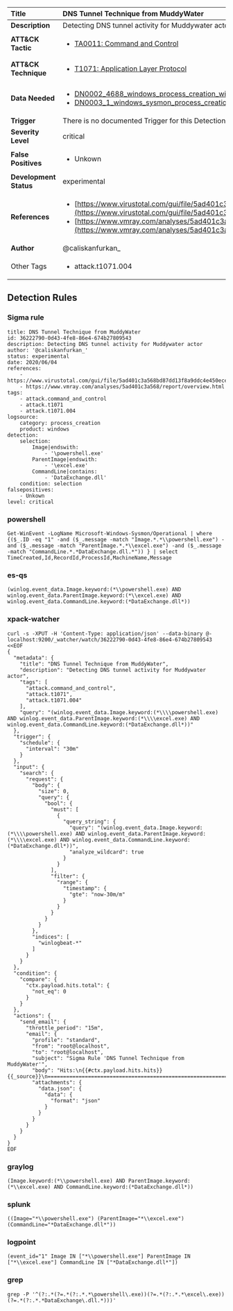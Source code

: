 | Title                    | DNS Tunnel Technique from MuddyWater       |
|:-------------------------|:------------------|
| **Description**          | Detecting DNS tunnel activity for Muddywater actor |
| **ATT&amp;CK Tactic**    |  <ul><li>[TA0011: Command and Control](https://attack.mitre.org/tactics/TA0011)</li></ul>  |
| **ATT&amp;CK Technique** | <ul><li>[T1071: Application Layer Protocol](https://attack.mitre.org/techniques/T1071)</li></ul>  |
| **Data Needed**          | <ul><li>[DN0002_4688_windows_process_creation_with_commandline](../Data_Needed/DN0002_4688_windows_process_creation_with_commandline.md)</li><li>[DN0003_1_windows_sysmon_process_creation](../Data_Needed/DN0003_1_windows_sysmon_process_creation.md)</li></ul>  |
| **Trigger**              |  There is no documented Trigger for this Detection Rule yet  |
| **Severity Level**       | critical |
| **False Positives**      | <ul><li>Unkown</li></ul>  |
| **Development Status**   | experimental |
| **References**           | <ul><li>[https://www.virustotal.com/gui/file/5ad401c3a568bd87dd13f8a9ddc4e450ece61cd9ce4d1b23f68ce0b1f3c190b7/](https://www.virustotal.com/gui/file/5ad401c3a568bd87dd13f8a9ddc4e450ece61cd9ce4d1b23f68ce0b1f3c190b7/)</li><li>[https://www.vmray.com/analyses/5ad401c3a568/report/overview.html](https://www.vmray.com/analyses/5ad401c3a568/report/overview.html)</li></ul>  |
| **Author**               | @caliskanfurkan_ |
| Other Tags           | <ul><li>attack.t1071.004</li></ul> | 

## Detection Rules

### Sigma rule

```
title: DNS Tunnel Technique from MuddyWater
id: 36222790-0d43-4fe8-86e4-674b27809543
description: Detecting DNS tunnel activity for Muddywater actor
author: '@caliskanfurkan_'
status: experimental
date: 2020/06/04
references:
    - https://www.virustotal.com/gui/file/5ad401c3a568bd87dd13f8a9ddc4e450ece61cd9ce4d1b23f68ce0b1f3c190b7/
    - https://www.vmray.com/analyses/5ad401c3a568/report/overview.html
tags:
    - attack.command_and_control
    - attack.t1071
    - attack.t1071.004
logsource:
    category: process_creation
    product: windows
detection:
    selection:
        Image|endswith:
            - '\powershell.exe'
        ParentImage|endswith:
            - '\excel.exe'
        CommandLine|contains:
            - 'DataExchange.dll'
    condition: selection
falsepositives:
    - Unkown
level: critical

```





### powershell
    
```
Get-WinEvent -LogName Microsoft-Windows-Sysmon/Operational | where {($_.ID -eq "1" -and ($_.message -match "Image.*.*\\powershell.exe") -and ($_.message -match "ParentImage.*.*\\excel.exe") -and ($_.message -match "CommandLine.*.*DataExchange.dll.*")) } | select TimeCreated,Id,RecordId,ProcessId,MachineName,Message
```


### es-qs
    
```
(winlog.event_data.Image.keyword:(*\\powershell.exe) AND winlog.event_data.ParentImage.keyword:(*\\excel.exe) AND winlog.event_data.CommandLine.keyword:(*DataExchange.dll*))
```


### xpack-watcher
    
```
curl -s -XPUT -H 'Content-Type: application/json' --data-binary @- localhost:9200/_watcher/watch/36222790-0d43-4fe8-86e4-674b27809543 <<EOF
{
  "metadata": {
    "title": "DNS Tunnel Technique from MuddyWater",
    "description": "Detecting DNS tunnel activity for Muddywater actor",
    "tags": [
      "attack.command_and_control",
      "attack.t1071",
      "attack.t1071.004"
    ],
    "query": "(winlog.event_data.Image.keyword:(*\\\\powershell.exe) AND winlog.event_data.ParentImage.keyword:(*\\\\excel.exe) AND winlog.event_data.CommandLine.keyword:(*DataExchange.dll*))"
  },
  "trigger": {
    "schedule": {
      "interval": "30m"
    }
  },
  "input": {
    "search": {
      "request": {
        "body": {
          "size": 0,
          "query": {
            "bool": {
              "must": [
                {
                  "query_string": {
                    "query": "(winlog.event_data.Image.keyword:(*\\\\powershell.exe) AND winlog.event_data.ParentImage.keyword:(*\\\\excel.exe) AND winlog.event_data.CommandLine.keyword:(*DataExchange.dll*))",
                    "analyze_wildcard": true
                  }
                }
              ],
              "filter": {
                "range": {
                  "timestamp": {
                    "gte": "now-30m/m"
                  }
                }
              }
            }
          }
        },
        "indices": [
          "winlogbeat-*"
        ]
      }
    }
  },
  "condition": {
    "compare": {
      "ctx.payload.hits.total": {
        "not_eq": 0
      }
    }
  },
  "actions": {
    "send_email": {
      "throttle_period": "15m",
      "email": {
        "profile": "standard",
        "from": "root@localhost",
        "to": "root@localhost",
        "subject": "Sigma Rule 'DNS Tunnel Technique from MuddyWater'",
        "body": "Hits:\n{{#ctx.payload.hits.hits}}{{_source}}\n================================================================================\n{{/ctx.payload.hits.hits}}",
        "attachments": {
          "data.json": {
            "data": {
              "format": "json"
            }
          }
        }
      }
    }
  }
}
EOF

```


### graylog
    
```
(Image.keyword:(*\\powershell.exe) AND ParentImage.keyword:(*\\excel.exe) AND CommandLine.keyword:(*DataExchange.dll*))
```


### splunk
    
```
((Image="*\\powershell.exe") (ParentImage="*\\excel.exe") (CommandLine="*DataExchange.dll*"))
```


### logpoint
    
```
(event_id="1" Image IN ["*\\powershell.exe"] ParentImage IN ["*\\excel.exe"] CommandLine IN ["*DataExchange.dll*"])
```


### grep
    
```
grep -P '^(?:.*(?=.*(?:.*.*\powershell\.exe))(?=.*(?:.*.*\excel\.exe))(?=.*(?:.*.*DataExchange\.dll.*)))'
```



